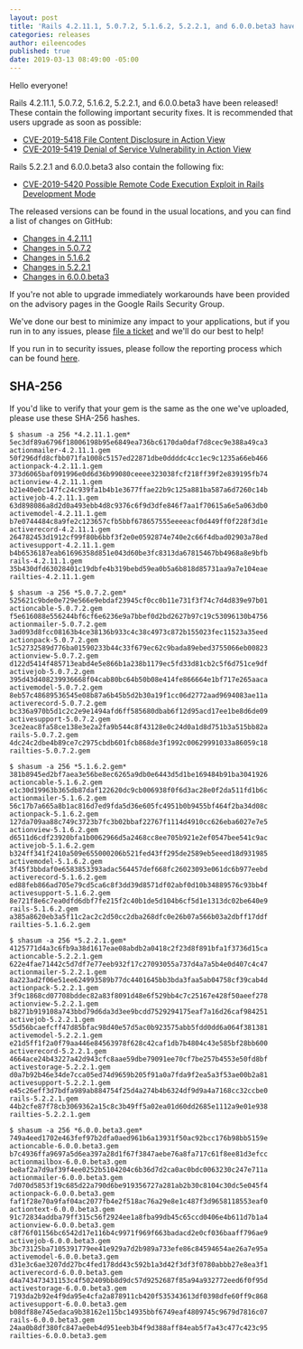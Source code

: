 ```yaml
---
layout: post
title: 'Rails 4.2.11.1, 5.0.7.2, 5.1.6.2, 5.2.2.1, and 6.0.0.beta3 have been released!'
categories: releases
author: eileencodes
published: true
date: 2019-03-13 08:49:00 -05:00
---
```


Hello everyone!

Rails 4.2.11.1, 5.0.7.2, 5.1.6.2, 5.2.2.1, and 6.0.0.beta3 have been released! These contain the following important security fixes. It is recommended that users upgrade as soon as possible:

* [CVE-2019-5418 File Content Disclosure in Action View](https://groups.google.com/forum/#!topic/rubyonrails-security/pFRKI96Sm8Q)
* [CVE-2019-5419 Denial of Service Vulnerability in Action View](https://groups.google.com/forum/#!topic/rubyonrails-security/GN7w9fFAQela)

Rails 5.2.2.1 and 6.0.0.beta3 also contain the following fix:

* [CVE-2019-5420 Possible Remote Code Execution Exploit in Rails Development Mode](https://groups.google.com/forum/#!topic/rubyonrails-security/IsQKvDqZdKw)

The released versions can be found in the usual locations, and you can find a list of changes on GitHub:

* [Changes in 4.2.11.1](https://github.com/rails/rails/compare/v4.2.11...v4.2.11.1)
* [Changes in 5.0.7.2](https://github.com/rails/rails/compare/v5.0.7.1...v5.0.7.2)
* [Changes in 5.1.6.2](https://github.com/rails/rails/compare/v5.1.6.1...v5.1.6.2)
* [Changes in 5.2.2.1](https://github.com/rails/rails/compare/v5.2.2...v5.2.2.1)
* [Changes in 6.0.0.beta3](https://github.com/rails/rails/compare/v6.0.0.beta2...v6.0.0.beta3)

If you're not able to upgrade immediately workarounds have been provided on the advisory pages in the Google Rails Security Group.

We've done our best to minimize any impact to your applications, but if you run in to any issues, please
[file a ticket](https://github.com/rails/rails/issues) and we'll do our best to help!

If you run in to security issues, please follow the reporting process which can be found
[here](http://rubyonrails.org/security/).

## SHA-256

If you'd like to verify that your gem is the same as the one we've uploaded,
please use these SHA-256 hashes.

```
$ shasum -a 256 *4.2.11.1.gem*
5ec3df89a6796f18006198b95e6849ea736bc6170da0daf7d8cec9e388a49ca3  actionmailer-4.2.11.1.gem
50f296dfd8cfbb071fa1008c5157ed22871dbe0ddddc4cc1ec9c1235a66eb466  actionpack-4.2.11.1.gem
373d6065baf091996e0d6d36b99080ceeee323038fcf218ff39f2e839195fb74  actionview-4.2.11.1.gem
b21e40e0c147fc24c939fa1b4b1e3677ffae22b9c125a881ba587a6d7260c14b  activejob-4.2.11.1.gem
63d898086a8d2d0a493ebb4d8c9376c6f9d3dfe846f7aa1f70615a6e5a063db0  activemodel-4.2.11.1.gem
b7e0744484c8a9fe2c123657cfb5bbf678657555eeeeacf0d449ff0f228f3d1e  activerecord-4.2.11.1.gem
264782453d1912cf99f80b6bbf3f2e0e0592874e740e2c66f4dbad02903a78ed  activesupport-4.2.11.1.gem
b4b6536187eab61696358d851e043d60be3fc8313da67815467bb4968a8e9bfb  rails-4.2.11.1.gem
35b430dfd63028401c19dbfe4b319bebd59ea0b5a6b818d85731aa9a7e104eae  railties-4.2.11.1.gem
```

```
$ shasum -a 256 *5.0.7.2.gem*
525621c9bde0e729e566e9ebdaf23945cf0cc0b11e731f3f74c7d4d839e97b01  actioncable-5.0.7.2.gem
f5e616088e556244bf6cf6e6236e9a7bbef0d2bd2627b97c19c53096130b4756  actionmailer-5.0.7.2.gem
3ad093d8fcc08163b4ce38136b933c4c38c4973c872b155023fec11523a35eed  actionpack-5.0.7.2.gem
1c52732589d776ba01590233b44c33f679ec62c9bada89ebed3755066eb00823  actionview-5.0.7.2.gem
d122d5414f485713eabd4e5e866b1a238b1179ec5fd33d81cb2c5f6d751ce9df  activejob-5.0.7.2.gem
395d43d408239936668f04cab80bc64b50b08e414fe866664e1bf717e265aaca  activemodel-5.0.7.2.gem
8eb57c48689536545e08b87a6b45b5d2b30a19f1cc06d2772aad9694083ae11a  activerecord-5.0.7.2.gem
bc336a970b5d1c2c2e9e1494afd6ff585680dbab6f12d95acd17ee1be8d6de09  activesupport-5.0.7.2.gem
3ce2eac8fa58ce138e3e2a2fa9b544c8f43128e0c24d0a1d8d751b3a515bb82a  rails-5.0.7.2.gem
4dc24c2dbe4b89ce7c2975cbdb601fcb868de3f1992c00629991033a86059c18  railties-5.0.7.2.gem
```

```
$ shasum -a 256 *5.1.6.2.gem*
381b8945ed2bf7aea3e56be8ec6265a9db0e6443d5d1be169484b91ba3041926  actioncable-5.1.6.2.gem
e1c30d19963b365db87daf122620dc9cb006938f0f6d3ac28e0f2da511fd1b6c  actionmailer-5.1.6.2.gem
56c17b7a665a8b1ac816d7ed9fda5d36e605fc4951b0b9455bf464f2ba34d08c  actionpack-5.1.6.2.gem
127da709aa88c749c3723b7fc3b02bbaf22767f1114d4910cc626eba6027e7e5  actionview-5.1.6.2.gem
d6511d6cdf23920bfa1b0062966d5a2468cc8ee705b921e2ef0547bee541c9ac  activejob-5.1.6.2.gem
b324ff341f2410a509e655000206b521fed43ff295de2589eb5eeed18d931985  activemodel-5.1.6.2.gem
3f45f3bbdaf0e6583853393adac564457def668fc26023093e061dc6b977eebd  activerecord-5.1.6.2.gem
ed88feb866ad705e79cd5ca6c8f3dd39d8571df02abf0d10b34889576c93bb4f  activesupport-5.1.6.2.gem
8e721f8e6c7ea0dfd6dbf7fe215f2c40b1de5d104b6cf5d1e1313dc02be640e9  rails-5.1.6.2.gem
a385a8620eb3a5f11c2ac2c2d50cc2dba268dfc0e26b07a566b03a2dbff17ddf  railties-5.1.6.2.gem
```

```
$ shasum -a 256 *5.2.2.1.gem*
4125771d4a3c6fb9a38d1617eae08abdb2a0418c2f23d8f891bfa1f3736d15ca  actioncable-5.2.2.1.gem
622e4fae71442c5d7df7e77eeb932f17c27093055a737d4a7a5b4e0d407c4c47  actionmailer-5.2.2.1.gem
8a223ad2f06e51ee624993589b77dc4401645bb3bda3faa5ab04758cf39cab4d  actionpack-5.2.2.1.gem
3f9c1868cd07708bddec82a83f8091d48e6f529bb4c7c25167e428f50aeef278  actionview-5.2.2.1.gem
b8271b919108a743bbd79d6da3d3ee9bcdd7529294175eaf7a16d26caf984251  activejob-5.2.2.1.gem
55d56bcaefcff47d85bfac98d40e57d5ac0b923575abb5fdd0dd6a064f381381  activemodel-5.2.2.1.gem
e21d5ff1f2a0f79aa446e84563978f628c42caf1db7b4804c43e585bf28bb600  activerecord-5.2.2.1.gem
4664ace24b43227a42d943cfc8aae59dbe79091ee70cf7be257b4553e50fd8bf  activestorage-5.2.2.1.gem
d0a7b92b46e34de7cca05ed74d9659b205f91a0a7fda9f2ea5a3f53ae00b2a81  activesupport-5.2.2.1.gem
e45c26eff3d7bdfa989ab884754f25d4a274b4b6324df9d9a4a7168cc32ccbe0  rails-5.2.2.1.gem
44b2cfe87f78cb3069362a15c8c3b49ff5a02ea01d60dd2685e1112a9e01e938  railties-5.2.2.1.gem
```

```
$ shasum -a 256 *6.0.0.beta3.gem*
749a4eed1702e463fef97b2dfa0aed961b6a13931f50ac92bcc176b98bb5159e  actioncable-6.0.0.beta3.gem
b7c4936ffa9697a5d6ea397a28d1f67f3847aebe76a8fa717c61f8ee81d3efcc  actionmailbox-6.0.0.beta3.gem
be8af2a7d9af39f4ee0252b5104204c6b36d7d2ca0ac0bdc0063230c247e711a  actionmailer-6.0.0.beta3.gem
7d070d5853f19c685d22a790d6be919356727a281ab2b30c8104c30dc5e045f4  actionpack-6.0.0.beta3.gem
faf1f28e70a9faf04ac2077fb4e2f518ac76a29e8e1c487f3d9658118553eaf0  actiontext-6.0.0.beta3.gem
91c72834addba79ff315c56f2924ee1a8fba99db45c65ccd0406e4b611d7b1a4  actionview-6.0.0.beta3.gem
c8f76f01156bc6542d17e116b4c9971f969f663badacd2e0cf036baaff796ae9  activejob-6.0.0.beta3.gem
3bc73125ba7105391779ee41e929a7d2b989a733efe86c84594654ae26a7e95a  activemodel-6.0.0.beta3.gem
d31e3c6ae3207dd27bc4fed178dd43c592b1a3d42f3df3f0780abbb27e8ea3f1  activerecord-6.0.0.beta3.gem
d4a743473431153c4f502409bb8d9dc57d9252687f85a94a932772eed6f0f95d  activestorage-6.0.0.beta3.gem
7193da2b92e4f9da95e4cfa2a878911cb420f535343613df0398dfe60ff9c868  activesupport-6.0.0.beta3.gem
b08df88e745edaca9b38162e115bc14935bbf6749eaf4809745c9679d7816c07  rails-6.0.0.beta3.gem
24aa0b8df380fc847ae0eb4d951eeb3b4f9d388aff84eab5f7a43c477c423c95  railties-6.0.0.beta3.gem
```
